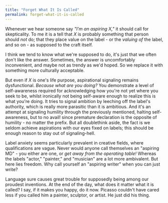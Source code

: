 ```yaml
---
title: "Forget What It Is Called"
permalink: forget-what-it-is-called
---
```


Whenever we hear someone say *"I'm an aspiring X,"* it should call for skepticality. To me it is a tell that *X* is probably something that person should *not* do; that they place value on the label - or the *valuing of* the label, and so on - as supposed to the craft itself.

I think we tend to know what we're supposed to do, it's just that we often don't like the answer. Sometimes, the answer is uncomfortably inconvenient, and maybe not as trendy as we'd hoped. So we replace it with something more culturally acceptable.

But even if *X* is one's life purpose, aspirational signaling remains dysfunctional. *Because what are you doing?* You demonstrate a level of self-awareness required for acknowledging how you're not yet where you seek to be, whilst ironically not being self-aware enough to realize this is what you're doing. It tries to signal ambition by leeching off the label's authority, which is really more parasitic than it is ambitious. And it's an attempt at signaling humility through the previously mentioned, halting self-awareness, but to no avail! since premature declaration is the opposite of humility - no matter the prefix. But all doublethink aside, the fact is we seldom achieve aspirations with our eyes fixed on labels; this should be enough reason to stay out of signaling-hell.

Label anxiety seems particularly prevalent in creative fields, where qualifications are vague. Never would anyone call themselves an "aspiring MD" - you either are one, or *get away from the operating table!* Whereas the labels "actor," "painter," and "musician" are a lot more ambivalent. But here lies freedom. Why call yourself an "aspiring writer" when you can just write?

Language sure causes great trouble for supposedly being among our proudest inventions. At the end of the day, what does it matter what it is called? I say, if it makes you happy, do it now. Picasso couldn't have cared less if you called him a painter, sculptor, or artist. He just did his thing.
